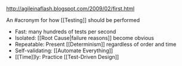 http://agileinaflash.blogspot.com/2009/02/first.html

An #acronym for how [[Testing]] should be performed

- Fast: many hundreds of tests per second
- Isolated: [[Root Cause|failure reasons]] become obvious
- Repeatable: Present [[Determinism]] regardless of order and time
- Self-validating: [[Automate Everything]]
- [[Time]]ly: Practice [[Test-Driven Design]]
